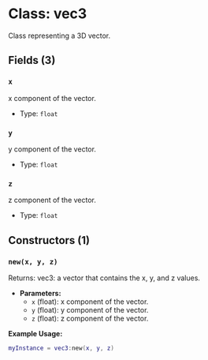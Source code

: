 # Class: vec3

Class representing a 3D vector.
<!-- 这是一个表示三维向量的类，用于在3D空间中表示位置、方向或运动。 -->

## Fields (3)

### `x`

x component of the vector.
<!-- x轴分量，表示向量在x轴上的投影值 -->

- Type: `float`

### `y`

y component of the vector.
<!-- y轴分量，表示向量在y轴上的投影值 -->

- Type: `float`

### `z`

z component of the vector.
<!-- z轴分量，表示向量在z轴上的投影值 -->

- Type: `float`

## Constructors (1)

### `new(x, y, z)`

Returns: vec3: a vector that contains the x, y, and z values.
<!-- 返回一个包含x、y、z值的新向量实例 -->

- **Parameters:**
  - `x` (float): x component of the vector.
  <!-- x参数：向量的x轴分量，浮点数类型 -->
  - `y` (float): y component of the vector.
  <!-- y参数：向量的y轴分量，浮点数类型 -->
  - `z` (float): z component of the vector.
  <!-- z参数：向量的z轴分量，浮点数类型 -->

**Example Usage:**
<!-- 使用示例：创建一个新的三维向量实例 -->
```lua
myInstance = vec3:new(x, y, z)
```

